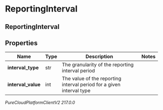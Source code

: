 # ReportingInterval

## ReportingInterval

## Properties

|Name | Type | Description | Notes|
|------------ | ------------- | ------------- | -------------|
| **interval_type** | str | The granularity of the reporting interval period | |
| **interval_value** | int | The value of the reporting interval period for a given interval type | |



_PureCloudPlatformClientV2 217.0.0_
